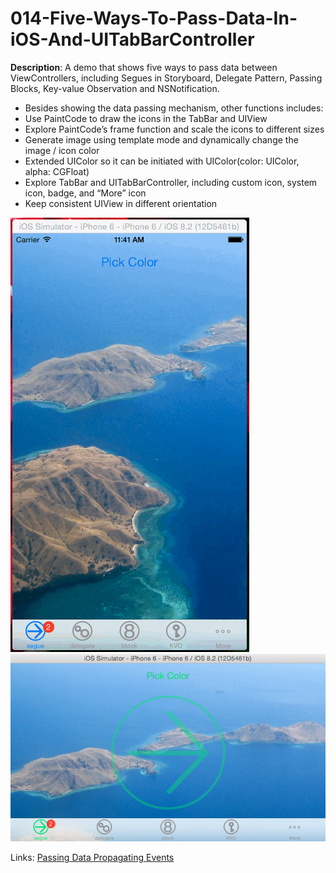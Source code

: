 # 014-Five-Ways-To-Pass-Data-In-iOS-And-UITabBarController

**Description**: A demo that shows five ways to pass data between ViewControllers, including Segues in Storyboard, Delegate Pattern, Passing Blocks, Key-value Observation and NSNotification. 

* Besides showing the data passing mechanism, other functions includes:
* Use PaintCode to draw the icons in the TabBar and UIView 
* Explore PaintCode’s frame function and  scale the icons to different sizes 
* Generate image using template mode and dynamically change the image / icon color 
* Extended UIColor so it can be initiated with UIColor(color: UIColor, alpha: CGFloat) 
* Explore TabBar and UITabBarController, including custom icon, system icon, badge, and “More” icon
* Keep consistent UIView in different orientation   



![Swift Snapshot](https://github.com/vidaaudrey/014-Five-Ways-To-Pass-Data-In-iOS-And-UITabBarController/blob/master/_snapshot/snapshot.gif)
![Swift Snapshot](https://github.com/vidaaudrey/014-Five-Ways-To-Pass-Data-In-iOS-And-UITabBarController/blob/master/_snapshot/snapshot0.png)




Links: [Passing Data Propagating Events](https://github.com/codepath/ios_guides/wiki/Passing-Data-Propagating-Events)



